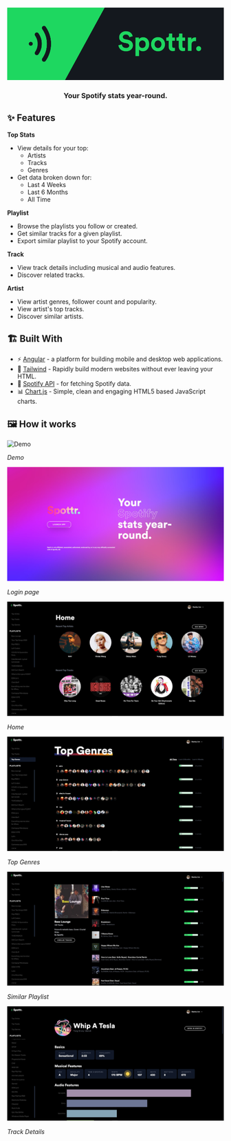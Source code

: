 <p align="center"><img src="https://github.com/DixitGdev/Spotify-Spottr/blob/main/src/assets/images/preview.png?raw=true" ></p>
<h3 align="center">Your Spotify stats year-round.</h3>

## ✨ Features

**Top Stats**

- View details for your top:
  - Artists
  - Tracks
  - Genres
- Get data broken down for:
  - Last 4 Weeks
  - Last 6 Months
  - All Time

**Playlist**

- Browse the playlists you follow or created.
- Get similar tracks for a given playlist.
- Export similar playlist to your Spotify account.

**Track**

- View track details including musical and audio features.
- Discover related tracks.

**Artist**

- View artist genres, follower count and popularity.
- View artist's top tracks.
- Discover similar artists.

## :building_construction: Built With

- :zap: [Angular](https://angular.io/) - a platform for building mobile and desktop web applications.
- :art: [Tailwind](https://tailwindcss.com/) - Rapidly build modern websites without ever leaving your HTML.
- :musical_note: [Spotify API](https://developer.spotify.com/documentation/web-api/) - for fetching Spotify data.
- :bar_chart: [Chart.js](https://www.chartjs.org/) - Simple, clean and engaging HTML5 based JavaScript charts.

## :framed_picture: How it works

![Demo](https://raw.githubusercontent.com/Spiderpig86/spottr/master/images/demo.gif)

*Demo*

![Login](https://raw.githubusercontent.com/Spiderpig86/spottr/master/images/login.jpg)

*Login page*

![Home](https://raw.githubusercontent.com/Spiderpig86/spottr/master/images/home.jpg)

*Home*

![Top Genres](https://raw.githubusercontent.com/Spiderpig86/spottr/master/images/genre.jpg)

*Top Genres*

![Similar Playlist](https://raw.githubusercontent.com/Spiderpig86/spottr/master/images/playlist.jpg)

*Similar Playlist*

![Track Details](https://raw.githubusercontent.com/Spiderpig86/spottr/master/images/track.jpg)

*Track Details*

